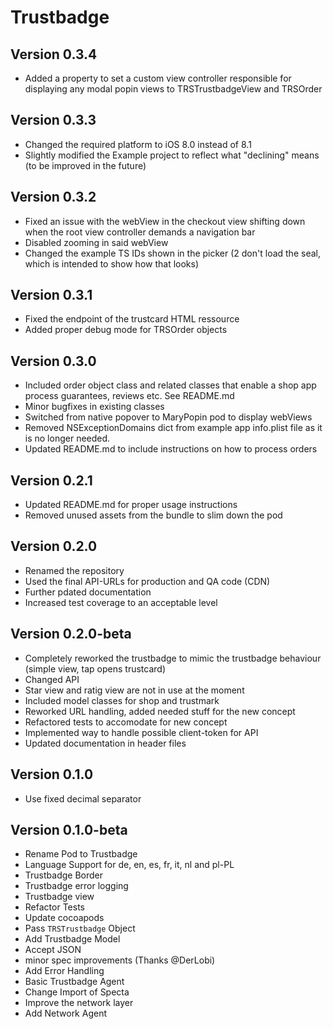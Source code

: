 # Trustbadge

## Version 0.3.4

* Added a property to set a custom view controller responsible for displaying any modal popin views to TRSTrustbadgeView and TRSOrder

## Version 0.3.3

* Changed the required platform to iOS 8.0 instead of 8.1
* Slightly modified the Example project to reflect what "declining" means (to be improved in the future)

## Version 0.3.2

* Fixed an issue with the webView in the checkout view shifting down when the root view controller demands a navigation bar
* Disabled zooming in said webView
* Changed the example TS IDs shown in the picker (2 don't load the seal, which is intended to show how that looks)

## Version 0.3.1

* Fixed the endpoint of the trustcard HTML ressource
* Added proper debug mode for TRSOrder objects

## Version 0.3.0

* Included order object class and related classes that enable a shop app process guarantees, reviews etc. See README.md
* Minor bugfixes in existing classes
* Switched from native popover to MaryPopin pod to display webViews
* Removed NSExceptionDomains dict from example app info.plist file as it is no longer needed.
* Updated README.md to include instructions on how to process orders

## Version 0.2.1

* Updated README.md for proper usage instructions
* Removed unused assets from the bundle to slim down the pod

## Version 0.2.0

* Renamed the repository
* Used the final API-URLs for production and QA code (CDN)
* Further pdated documentation
* Increased test coverage to an acceptable level

## Version 0.2.0-beta

* Completely reworked the trustbadge to mimic the trustbadge behaviour (simple view, tap opens trustcard)
* Changed API
* Star view and ratig view are not in use at the moment
* Included model classes for shop and trustmark
* Reworked URL handling, added needed stuff for the new concept
* Refactored tests to accomodate for new concept
* Implemented way to handle possible client-token for API
* Updated documentation in header files

## Version 0.1.0

* Use fixed decimal separator

## Version 0.1.0-beta

* Rename Pod to Trustbadge
* Language Support for de, en, es, fr, it, nl and pl-PL
* Trustbadge Border
* Trustbadge error logging
* Trustbadge view
* Refactor Tests
* Update cocoapods
* Pass `TRSTrustbadge` Object
* Add Trustbadge Model
* Accept JSON
* minor spec improvements (Thanks @DerLobi)
* Add Error Handling
* Basic Trustbadge Agent
* Change Import of Specta
* Improve the network layer
* Add Network Agent
